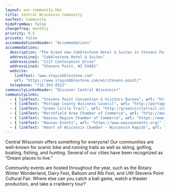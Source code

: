 ```yaml
---
layout: our-community.hbs
title: Central Wisconsin Community
navText: Community
hideFromNav: false
changefreq: monthly
priority: 0.5
private: false
accommodationsHeader: "Accommodations"
accommodations:
  description: "The brand new Cobblestone Hotel & Suites in Stevens Point, WI is located next door to our event location."
  addressLine1: "Cobblestone Hotel & Suites"
  addressLine2: "1117 Centerpoint Drive"
  addressLine3: "Stevens Point, WI 54481"
  website: 
    linkText: "www.staycobblestone.com"
    url: "https://www.staycobblestone.com/wi/stevens-point/"
  telephone: "715-343-0522"
communityLinksHeader: "Discover Central Wisconsin!"
communityLinks:
  - { linkText: "Stevens Point Convention & Visitors Bureau", url: "https://www.stevenspointarea.com/" }
  - { linkText: "Portage County Business Council", url: "http://portagecountybiz.com/" }
  - { linkText: "Green Circle Trail", url: "http://greencircletrail.org/" }
  - { linkText: "Marshfield Area Chamber of Commerce", url: "http://marshfieldchamber.com/" }
  - { linkText: "Wausau Region Chamber of Commerce", url: "https://www.wausauchamber.com/" }
  - { linkText: "Wausau Events", url: "https://www.wausauevents.org/" }
  - { linkText: "Heart of Wisconsin Chamber - Wisconsin Rapids", url: "http://www.wisconsinrapidschamber.com/" }
---
```

Central Wisconsin offers something for everyone!  Our communities are well-known for scenic bike and running trails as well as skiing, golfing, boating, fishing, and hunting. Several of our cities have been recognized as “Dream places to live.”

Community events are hosted throughout the year, such as the Rotary Winter Wonderland, Dairy Fest, Balloon and Rib Fest, and UW-Stevens Point Cultural Fair.  Where else can you catch a ball game, watch a theater production, and take a cranberry tour?